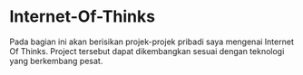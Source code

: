 # Internet-Of-Thinks
Pada bagian ini akan berisikan projek-projek pribadi saya mengenai Internet Of Thinks. Project tersebut dapat dikembangkan sesuai dengan teknologi yang berkembang pesat.
